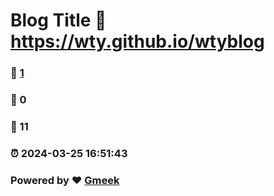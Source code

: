 # Blog Title :link: https://wty.github.io/wtyblog 
### :page_facing_up: [1](https://wty.github.io/wtyblog/tag.html) 
### :speech_balloon: 0 
### :hibiscus: 11 
### :alarm_clock: 2024-03-25 16:51:43 
### Powered by :heart: [Gmeek](https://github.com/Meekdai/Gmeek)
